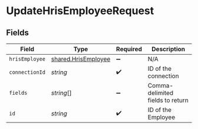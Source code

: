 # UpdateHrisEmployeeRequest


## Fields

| Field                                                      | Type                                                       | Required                                                   | Description                                                |
| ---------------------------------------------------------- | ---------------------------------------------------------- | ---------------------------------------------------------- | ---------------------------------------------------------- |
| `hrisEmployee`                                             | [shared.HrisEmployee](../../models/shared/hrisemployee.md) | :heavy_minus_sign:                                         | N/A                                                        |
| `connectionId`                                             | *string*                                                   | :heavy_check_mark:                                         | ID of the connection                                       |
| `fields`                                                   | *string*[]                                                 | :heavy_minus_sign:                                         | Comma-delimited fields to return                           |
| `id`                                                       | *string*                                                   | :heavy_check_mark:                                         | ID of the Employee                                         |